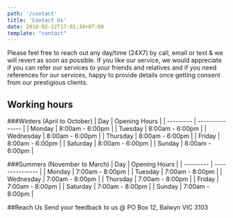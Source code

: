 ```yaml
---
path: '/contact'
title: 'Contact Us'
date: 2018-02-22T17:01:34+07:00
template: "contact"
---
```


Please feel free to reach out any day/time (24X7) by call, email or text & we will revert as soon as possible. 
If you like our service, we would appreciate if you can refer our services to your friends and relatives and if you need
references for our services, happy to provide details once getting consent from our prestigious clients.

## Working hours
###Winters (April to October)
| Day       | Opening Hours   |
| --------- | --------------- |
| Monday    | 8:00am - 6:00pm |
| Tuesday   | 8:00am - 6:00pm |
| Wednesday | 8:00am - 6:00pm |
| Thursday  | 8:00am - 6:00pm |
| Friday    | 8:00am - 6:00pm |
| Saturday  | 8:00am - 6:00pm |
| Sunday    | 8:00am - 6:00pm |

###Summers (November to March)
| Day       | Opening Hours   |
| --------- | --------------- |
| Monday    | 7:00am - 8:00pm |
| Tuesday   | 7:00am - 8:00pm |
| Wednesday | 7:00am - 8:00pm |
| Thursday  | 7:00am - 8:00pm |
| Friday    | 7:00am - 8:00pm |
| Saturday  | 7:00am - 8:00pm |
| Sunday    | 7:00am - 8:00pm |

##Reach Us
Send your feedback to us @ PO Box 12, Balwyn VIC 3103